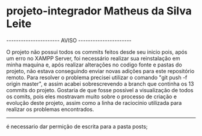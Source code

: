 # projeto-integrador Matheus da Silva Leite

----------------------  AVISO ----------------------  

O projeto não possui todos os commits feitos desde seu inicio pois, após um erro no XAMPP Server, foi necessário realizar sua reinstalação
em minha maquina e, após realizar alterações no codigo fonte e pastas do projeto, não estava conseguindo enviar novas adições para este repositório remoto.
Para resolver o problema precisei utilizar o comando "git push -f origin master", e assim acabei sobrescrevendo a branch que continha os 13 commits
do projeto. Gostaria de que fosse possivel a visualização de todos os comits, pois eles mostravam muito sobre o processo de criação e evolução deste 
projeto, assim como a linha de raciocinio utilizada para realizar os problemas encontrados.

----------------------------------------------------   


é necessario dar permição de escrita para a pasta posts;
